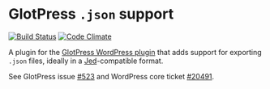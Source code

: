 # GlotPress `.json` support

[![Build Status](https://travis-ci.org/swissspidy/glotpress-json.svg?branch=master)](https://travis-ci.org/swissspidy/glotpress-json) [![Code Climate](https://codeclimate.com/github/swissspidy/glotpress-json/badges/gpa.svg)](https://codeclimate.com/github/swissspidy/glotpress-json)

A plugin for the [GlotPress WordPress plugin](https://github.com/GlotPress/GlotPress-WP) that adds support for exporting `.json` files, ideally in a [Jed](https://github.com/SlexAxton/Jed)-compatible format.

See GlotPress issue [#523](https://github.com/GlotPress/GlotPress-WP/issues/523) and WordPress core ticket [#20491](https://core.trac.wordpress.org/ticket/20491).
